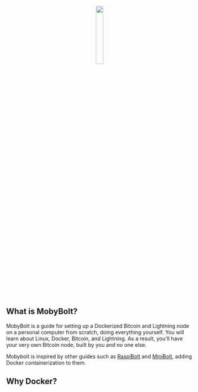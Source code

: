 <p align="center"><img src="https://github.com/tulliolo/mobybolt/assets/23398432/acd39919-f306-4455-9f01-0ba73336e10b" width=20%></p>

## What is MobyBolt?
MobyBolt is a guide for setting up a Dockerized Bitcoin and Lightning node on a personal computer from scratch, doing everything yourself. You will learn about Linux, Docker, Bitcoin, and Lightning. As a result, you'll have your very own Bitcoin node, built by you and no one else.

Mobybolt is inspired by other guides such as [RaspiBolt](https://raspibolt.org/) and [MiniBolt](https://v2.minibolt.info/), adding Docker containerization to them.

## Why Docker?
